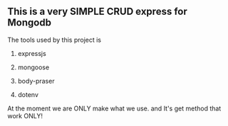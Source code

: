 <h2>This is a very SIMPLE CRUD express for Mongodb</h2>
The tools used by this project is 

1. expressjs

2. mongoose

3. body-praser

4. dotenv

At the moment we are ONLY make what we use. and It's get method that work ONLY!
